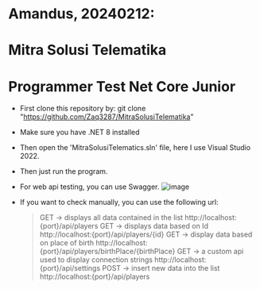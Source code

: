 # Amandus, 20240212:
# Mitra Solusi Telematika
# Programmer Test Net Core Junior

- First clone this repository by:
git clone "https://github.com/Zaq3287/MitraSolusiTelematika"
- Make sure you have .NET 8 installed
- Then open the 'MitraSolusiTelematics.sln' file, here I use Visual Studio 2022.
- Then just run the program.

- For web api testing, you can use Swagger.
![image](https://github.com/Zaq3287/MitraSolusiTelematika/assets/98646806/0828786a-422f-4bdc-be45-ed534971afd3)

- If you want to check manually, you can use the following url:
  > GET -> displays all data contained in the list
    http://localhost:{port}/api/players
  > GET -> displays data based on Id
    http://localhost:{port}/api/players/{id}
  > GET ->  display data based on place of birth
    http://localhost:{port}/api/players/birthPlace/{birthPlace}
  > GET -> a custom api used to display connection strings
    http://localhost:{port}/api/settings
  > POST -> insert new data into the list
    http://localhost:{port}/api/players
